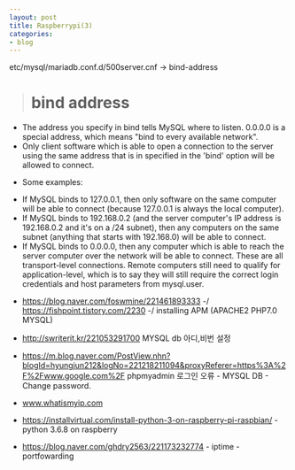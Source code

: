 ```yaml
---
layout: post
title: Raspberrypi(3)
categories:
- blog
---
```


etc/mysql/mariadb.conf.d/500server.cnf -> bind-address

> # bind address
- The address you specify in bind tells MySQL where to listen. 0.0.0.0 is a special address, which means "bind to every available network".
- Only client software which is able to open a connection to the server using the same address that is in specified in the 'bind' option will be allowed to connect.

* Some examples:
- If MySQL binds to 127.0.0.1, then only software on the same computer will be able to connect (because 127.0.0.1 is always the local computer).
- If MySQL binds to 192.168.0.2 (and the server computer's IP address is 192.168.0.2 and it's on a /24 subnet), then any computers on the same subnet (anything that starts with 192.168.0) will be able to connect.
- If MySQL binds to 0.0.0.0, then any computer which is able to reach the server computer over the network will be able to connect.
These are all transport-level connections. Remote computers still need to qualify for application-level, which is to say they will still require the correct login credentials and host parameters from mysql.user.


* https://blog.naver.com/foswmine/221461893333 -/ https://fishpoint.tistory.com/2230 -/ installing APM (APACHE2 PHP7.0 MYSQL)

* http://swriterit.kr/221053291700  MYSQL db 아디,비번 설정

* https://m.blog.naver.com/PostView.nhn?blogId=hyungjun212&logNo=221218211094&proxyReferer=https%3A%2F%2Fwww.google.com%2F phpmyadmin 로그인 오류 - MYSQL DB - Change password.

* www.whatismyip.com


* https://installvirtual.com/install-python-3-on-raspberry-pi-raspbian/ - python 3.6.8 on raspberry

* https://blog.naver.com/ghdry2563/221173232774  - iptime - portfowarding
